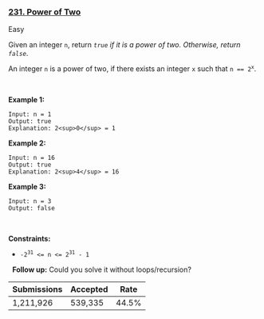 ### [231. Power of Two](https://leetcode.com/problems/power-of-two/)

Easy

Given an integer `` n ``, return _`` true `` if it is a power of two. Otherwise, return `` false ``_.

An integer `` n `` is a power of two, if there exists an integer `` x `` such that <code>n == 2<sup>x</sup></code>.

 

__Example 1:__

```
Input: n = 1
Output: true
Explanation: 2<sup>0</sup> = 1
```

__Example 2:__

```
Input: n = 16
Output: true
Explanation: 2<sup>4</sup> = 16
```

__Example 3:__

```
Input: n = 3
Output: false
```

 

__Constraints:__

*   <code>-2<sup>31</sup> <= n <= 2<sup>31</sup> - 1</code>

 
__Follow up:__ Could you solve it without loops/recursion?

| Submissions    | Accepted     | Rate   |
| -------------- | ------------ | ------ |
| 1,211,926 | 539,335 | 44.5% |